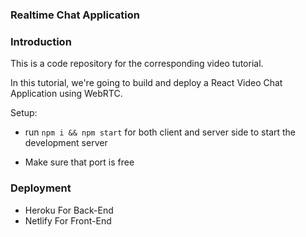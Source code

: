 ### Realtime Chat Application

### Introduction
This is a code repository for the corresponding video tutorial. 

In this tutorial, we're going to build and deploy a React Video Chat Application using WebRTC.

Setup:
- run ```npm i && npm start``` for both client and server side to start the development server
 * Make sure that port is free 

### Deployment

* Heroku For Back-End
* Netlify For Front-End